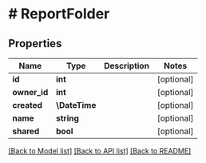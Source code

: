 # # ReportFolder

## Properties

Name | Type | Description | Notes
------------ | ------------- | ------------- | -------------
**id** | **int** |  | [optional]
**owner_id** | **int** |  | [optional]
**created** | **\DateTime** |  | [optional]
**name** | **string** |  | [optional]
**shared** | **bool** |  | [optional]

[[Back to Model list]](../../README.md#models) [[Back to API list]](../../README.md#endpoints) [[Back to README]](../../README.md)
